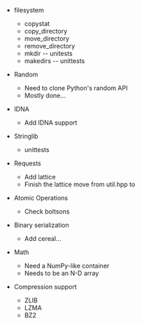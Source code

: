 - filesystem
    - copystat
    - copy_directory
    - move_directory
    - remove_directory
    - mkdir -- unitests
    - makedirs -- unittests

- Random
    - Need to clone Python's random API
    - Mostly done...

- IDNA
    - Add IDNA support

- Stringlib
    - unittests

- Requests
    - Add lattice
    - Finish the lattice move from util.hpp to 

- Atomic Operations
    - Check boltsons

- Binary serialization
    - Add cereal...

- Math
    - Need a NumPy-like container
    - Needs to be an N-D array

- Compression support
    - ZLIB
    - LZMA
    - BZ2
